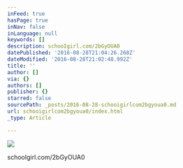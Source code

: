 ```yaml
---
inFeed: true
hasPage: true
inNav: false
inLanguage: null
keywords: []
description: schooIgirl.com/2bGyOUA0
datePublished: '2016-08-28T21:04:26.268Z'
dateModified: '2016-08-28T21:02:48.992Z'
title: ''
author: []
via: {}
authors: []
publisher: {}
starred: false
sourcePath: _posts/2016-08-28-schooigirlcom2bgyoua0.md
url: schooigirlcom2bgyoua0/index.html
_type: Article

---
```

![](https://the-grid-user-content.s3-us-west-2.amazonaws.com/2be2dbc8-2831-4dc5-8dba-8d6c5a3f5211.jpg)

schooIgirl.com/2bGyOUA0